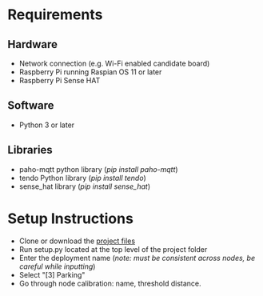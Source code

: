 # Requirements
## Hardware
- Network connection (e.g. Wi-Fi enabled candidate board)
- Raspberry Pi running Raspian OS 11 or later
- Raspberry Pi Sense HAT

## Software
- Python 3 or later

## Libraries
- paho-mqtt python library (_pip install paho-mqtt_)
- tendo Python library (_pip install tendo_)
- sense_hat library (*pip install sense_hat*)

# Setup Instructions
- Clone or download the [project files](https://github.com/Elliotichi/los-PI-os-hermanos)
- Run setup.py located at the top level of the project folder
- Enter the deployment name (_note: must be consistent across nodes, be careful while inputting_)
- Select "[3] Parking"
- Go through node calibration: name, threshold distance.